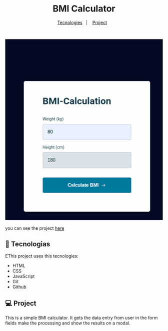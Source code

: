 <h1 align="center">BMI Calculator</h1>

<p align="center">
  <a href="#-tecnologias">Tecnologies</a>&nbsp;&nbsp;&nbsp;|&nbsp;&nbsp;&nbsp;
  <a href="#-projeto">Project</a>&nbsp;&nbsp;&nbsp;
</p>

<br>

![screen-gif](./assets/bmi_calculator.gif)

you can see the project [here](https://lisandroguerra.github.io/explorer_bmi/)

## 🚀 Tecnologias

EThis project uses this tecnologies:

- HTML
- CSS
- JavaScript
- Git
- Github

## 💻 Project

This is a simple BMI calculator. It gets the data entry from user in the form fields make the processing and show the results on a modal.
